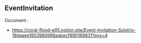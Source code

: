 ## EventInvitation

Document :

- https://coral-flood-e95.notion.site/Event-Invitation-Solstrix-19daaee1953980988aabecf990189831?pvs=4
